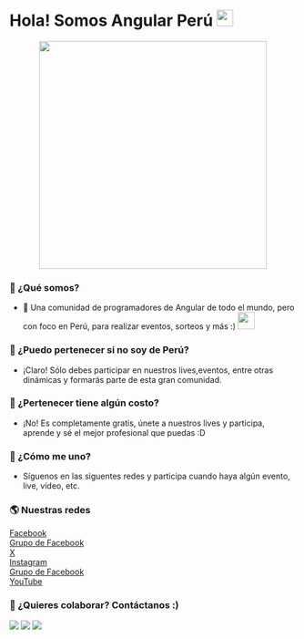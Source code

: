 # Hola! Somos Angular Perú <img src="https://github.com/TheDudeThatCode/TheDudeThatCode/blob/master/Assets/Hi.gif" width="29px">

<p align="center">
  <a href="https://www.facebook.com/groups/angularcommunityperu">
    <img width="400" src="https://i.ibb.co/jhcvbqz/Group-4.png">
  </a>
</p>

### 🤵 ¿Qué somos?
- 🏦 Una comunidad de programadores de Angular de todo el mundo, pero con foco en Perú, para realizar eventos, sorteos y más :)
      <img src="https://media.giphy.com/media/WUlplcMpOCEmTGBtBW/giphy.gif" width="30">

### 🤔 ¿Puedo pertenecer si no soy de Perú?
-  ¡Claro! Sólo debes participar en nuestros lives,eventos, entre otras dinámicas y formarás parte de esta gran comunidad.

### 🤔 ¿Pertenecer tiene algún costo?
- ¡No! Es completamente gratis, únete a nuestros lives y participa, aprende y sé el mejor profesional que puedas :D

### 🤔 ¿Cómo me uno?
- Síguenos en las siguentes redes y participa cuando haya algún evento, live, vídeo, etc.

### 🌎 Nuestras redes

[Facebook](https://www.facebook.com/AngularPeruNG)  
[Grupo de Facebook](https://www.facebook.com/groups/angularcommunityperu)  
[X](https://x.com/angularperung)  
[Instagram](https://www.instagram.com/angularperu)  
[Grupo de Facebook](https://www.facebook.com/groups/angularcommunityperu)  
[YouTube](https://www.youtube.com/@AngularCommunityPeru)  


### 👀 ¿Quieres colaborar? Contáctanos :)
<a href="https://twitter.com/kevindaviladev"><img src="https://img.shields.io/badge/-kevindaviladev-1DA1F2?style=for-the-badge&logo=twitter&logoColor=white"/></a>
<a href="https://twitter.com/jimydolores"><img src="https://img.shields.io/badge/-jimydolores-1DA1F2?style=for-the-badge&logo=twitter&logoColor=white"/></a>
<a href="https://twitter.com/lperezp_pe"><img src="https://img.shields.io/badge/-lperezppe-1DA1F2?style=for-the-badge&logo=twitter&logoColor=white"/></a>

